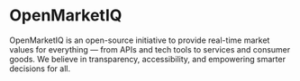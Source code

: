 # OpenMarketIQ
OpenMarketIQ is an open-source initiative to provide real-time market values for everything — from APIs and tech tools to services and consumer goods. We believe in transparency, accessibility, and empowering smarter decisions for all.
